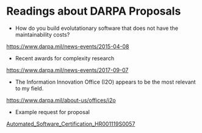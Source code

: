 # Readings about DARPA Proposals

- How do you build evolutationary software that does not have the maintainability costs?

https://www.darpa.mil/news-events/2015-04-08

- Recent awards for complexity research

https://www.darpa.mil/news-events/2017-09-07

- The Information Innovation Office (I2O) appears to be the most relevant to my field.

https://www.darpa.mil/about-us/offices/i2o

- Example request for proposal

[Automated_Software_Certification_HR001119S0057](Automated_Software_Certification_HR001119S0057.pdf)